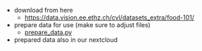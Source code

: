 - download from here
  - https://data.vision.ee.ethz.ch/cvl/datasets_extra/food-101/
- prepare data for use (make sure to adjust files)
  - [prepare_data.py](prepare_data.py)
- prepared data also in our nextcloud